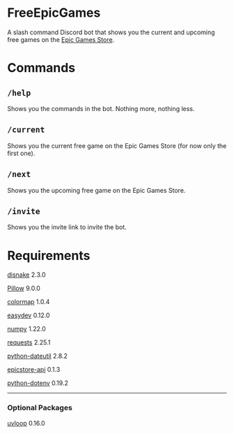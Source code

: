# FreeEpicGames
A slash command Discord bot that shows you the current and upcoming free games on the [Epic Games Store](https://www.epicgames.com/store/en-US/).

# Commands
`/help`
---
Shows you the commands in the bot. Nothing more, nothing less.

`/current`
---
Shows you the current free game on the Epic Games Store (for now only the first one).

`/next`
---
Shows you the upcoming free game on the Epic Games Store.

`/invite`
---
Shows you the invite link to invite the bot.

# Requirements
[disnake](https://github.com/DisnakeDev/disnake) 2.3.0

[Pillow](https://github.com/python-pillow/Pillow) 9.0.0

[colormap](https://github.com/cokelaer/colormap) 1.0.4

[easydev](https://github.com/cokelaer/easydev) 0.12.0

[numpy](https://github.com/numpy/numpy) 1.22.0

[requests](https://github.com/psf/requests) 2.25.1

[python-dateutil](https://github.com/dateutil/dateutil) 2.8.2

[epicstore-api](https://github.com/SD4RK/epicstore_api) 0.1.3

[python-dotenv](https://github.com/theskumar/python-dotenv/) 0.19.2

---
### Optional Packages
[uvloop](https://github.com/MagicStack/uvloop) 0.16.0

